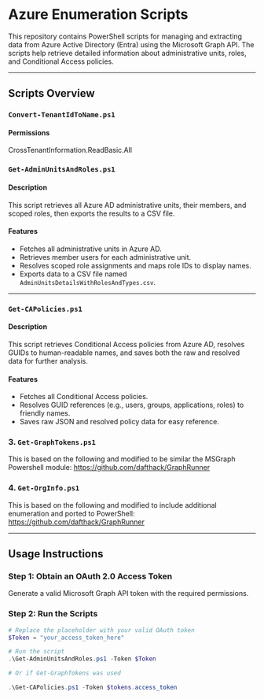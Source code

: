 # Azure Enumeration Scripts

This repository contains PowerShell scripts for managing and extracting data from Azure Active Directory (Entra) using the Microsoft Graph API. The scripts help retrieve detailed information about administrative units, roles, and Conditional Access policies.

---

## Scripts Overview
### `Convert-TenantIdToName.ps1`

#### Permissions

CrossTenantInformation.ReadBasic.All

### `Get-AdminUnitsAndRoles.ps1`

#### Description

This script retrieves all Azure AD administrative units, their members, and scoped roles, then exports the results to a CSV file.

#### Features

- Fetches all administrative units in Azure AD.
- Retrieves member users for each administrative unit.
- Resolves scoped role assignments and maps role IDs to display names.
- Exports data to a CSV file named `AdminUnitsDetailsWithRolesAndTypes.csv`.

---

### `Get-CAPolicies.ps1`

#### Description

This script retrieves Conditional Access policies from Azure AD, resolves GUIDs to human-readable names, and saves both the raw and resolved data for further analysis.

#### Features

- Fetches all Conditional Access policies.
- Resolves GUID references (e.g., users, groups, applications, roles) to friendly names.
- Saves raw JSON and resolved policy data for easy reference.

### 3. `Get-GraphTokens.ps1`
This is based on the following and modified to be similar the MSGraph Powershell module:
https://github.com/dafthack/GraphRunner

### 4. `Get-OrgInfo.ps1`
This is based on the following and modified to include additional enumeration and ported to PowerShell:
https://github.com/dafthack/GraphRunner

---

## Usage Instructions

### Step 1: Obtain an OAuth 2.0 Access Token

Generate a valid Microsoft Graph API token with the required permissions.

### Step 2: Run the Scripts

```powershell
# Replace the placeholder with your valid OAuth token
$Token = "your_access_token_here"

# Run the script
.\Get-AdminUnitsAndRoles.ps1 -Token $Token

# Or if Get-GraphTokens was used

.\Get-CAPolicies.ps1 -Token $tokens.access_token
```
